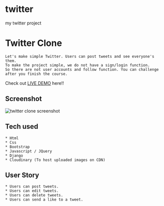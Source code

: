 # twitter
my twitter project


# Twitter Clone
```
Let's make simple Twitter. Users can post tweets and see everyone's them.
To make the project simple, we do not have a sign/login function.
So there are not user accounts and follow function. You can challenge after you finish the course.
```
Check out [LIVE DEMO](https://twitter-clone-angeline.herokuapp.com/) here!!
## Screenshot
![twitter clone screenshot](https://user-images.githubusercontent.com/78126854/155029588-3c862c47-c2a9-431d-a227-b6d69fa0723a.png)


## Tech used
```
* Html
* Css
* Bootstrap
* Javascript / JQuery
* Django
* Cloudinary (To host uploaded images on CDN)
```
## User Story
```
* Users can post tweets.
* Users can edit tweets.
* Users can delete tweets.
* Users can send a like to a tweet.
```
